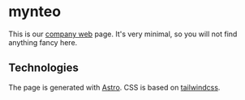 # mynteo

This is our [company web](https://mynteo.com/) page. It's very minimal, so you will not find anything fancy here.

## Technologies

The page is generated with [Astro](https://astro.build/). CSS is based on [tailwindcss](https://tailwindcss.com/).
